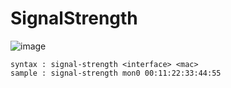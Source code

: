 # SignalStrength

![image](https://user-images.githubusercontent.com/108601508/217266078-5680c904-81fd-4426-9f17-85fe2385be66.png)

```
syntax : signal-strength <interface> <mac>
sample : signal-strength mon0 00:11:22:33:44:55
```
